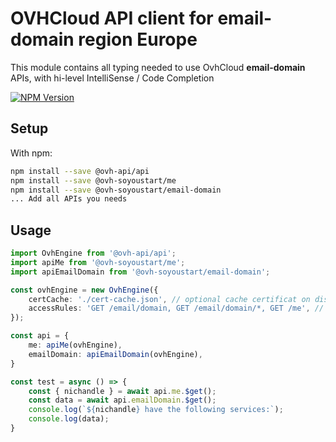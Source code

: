 # OVHCloud API client for **email-domain** region Europe

This module contains all typing needed to use OvhCloud **email-domain** APIs, with hi-level IntelliSense / Code Completion

[![NPM Version](https://img.shields.io/npm/v/@ovh-soyoustart/email-domain.svg?style=flat)](https://www.npmjs.org/package/@ovh-soyoustart/email-domain)

## Setup

With npm:

```bash
npm install --save @ovh-api/api
npm install --save @ovh-soyoustart/me
npm install --save @ovh-soyoustart/email-domain
... Add all APIs you needs
```

## Usage

```typescript
import OvhEngine from '@ovh-api/api';
import apiMe from '@ovh-soyoustart/me';
import apiEmailDomain from '@ovh-soyoustart/email-domain';

const ovhEngine = new OvhEngine({ 
    certCache: './cert-cache.json', // optional cache certificat on disk.
    accessRules: 'GET /email/domain, GET /email/domain/*, GET /me', // optional limit the requested privileges.
});

const api = {
    me: apiMe(ovhEngine),
    emailDomain: apiEmailDomain(ovhEngine),
}

const test = async () => {
    const { nichandle } = await api.me.$get();
    const data = await api.emailDomain.$get();
    console.log(`${nichandle} have the following services:`);
    console.log(data);
}
```
